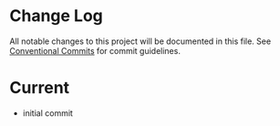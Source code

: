 # Change Log

All notable changes to this project will be documented in this file.
See [Conventional Commits](https://conventionalcommits.org) for commit guidelines.

# Current

- initial commit
